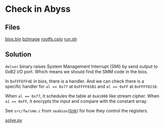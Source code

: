# Check in Abyss

## Files

[bios.bin](./bios.bin)
[bzImage](./bzImage)
[rootfs.cpio](./rootfs.cpio)
[run.sh](./run.sh)

## Solution

`delver` binary raises System Management Interrupt (SMI) by send output to 0xB2 I/O port. Which means we should find the SMM code in the bios.

In `0xFFFEFF4E` in bios, there is a handler. And we can check there is a specific handler for `al == 0x77` at `0xFFFF01B1` and `al == 0xFF` at `0xFFFF0210`.

When `al == 0x77`, it schedules the table at `0xA1000` like stream cipher.
When `a1 == 0xFF`, it encrypts the input and compare with the constant array.

See `src/fw/smm.c` from `seabios`([link](https://github.com/coreboot/seabios/blob/e4f02c12518c0fe8154950b2e34c56a92721626e/src/fw/smm.c)) for how they control the registers.

[solve.py](./solve.py)